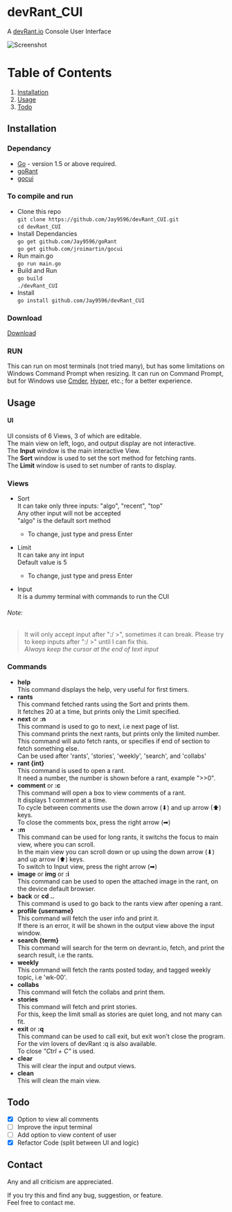# devRant_CUI
A [devRant.io](https://www.devrant.io/) Console User Interface  

![Screenshot](https://raw.github.com/Jay9596/devRant_CUI/master/docs/images/devRant_CUI.png)

# Table of Contents
1. [Installation](#installation)  
2. [Usage](#usage)  
3. [Todo](#todo)  

## Installation
 ### Dependancy
 - [Go](https://golang.org/) - version 1.5 or above required.
 - [goRant](https://www.github.com/Jay9596/goRant)
 - [gocui](https://www.github.com/jroimartin/gocui)
 
 ### To compile and run  
  * Clone this repo  
    ` git clone https://github.com/Jay9596/devRant_CUI.git `  
    ` cd devRant_CUI `
  * Install Dependancies  
    ` go get github.com/Jay9596/goRant `  
    ` go get github.com/jroimartin/gocui `  
  * Run main.go  
    ` go run main.go `
  * Build and Run  
    ` go build `  
    ` ./devRant_CUI `
  * Install  
    ` go install github.com/Jay9596/devRant_CUI `
 
 ### Download
  [Download](https://github.com/Jay9596/devRant_CUI/releases/tag/v0.7)
 ### RUN
  This can run on most terminals (not tried many), but has some limitations on Windows Command Prompt when resizing.
  It can run on Command Prompt, but for Windows use [Cmder](http://cmder.net/), [Hyper](https://github.com/zeit/hyper), etc.; for a better experience.  
## Usage
  #### UI 
  UI consists of 6 Views, 3 of which are editable.  
  The main view on left, logo, and output display are not interactive.  
  The __Input__ window is the main interactive View.  
  The __Sort__ window is used to set the sort method for fetching rants.  
  The __Limit__ window is used to set number of rants to display.  
  
  ### Views
  - Sort  
     It can take only three inputs: "algo", "recent", "top"  
     Any other input will not be accepted  
     "algo" is the default sort method  
       
     * To change, just type and press Enter  
  - Limit  
     It can take any int input  
     Default value is 5  
       
     * To change, just type and press Enter  
  - Input  
     It is a dummy terminal with commands to run the CUI  
  ###### Note:   
  > It will only accept input after ":/ >", sometimes it can break. Please try to keep inputs after ":/ >" until I can fix this.  
  _Always keep the cursor at the end of text input_  
  ### Commands  
  - **help**  
   This command displays the help, very useful for first timers.  
  - **rants**  
   This command fetched rants using the Sort and prints them.  
   It fetches 20 at a time, but prints only the Limit specified.  
  - **next** or **:n**  
   This command is used to go to next, i.e next page of list.  
   This command prints the next rants, but prints only the limited number.  
   This command will auto fetch rants, or specifies if end of section to fetch something else.  
   Can be used after 'rants', 'stories', 'weekly', 'search', and 'collabs'    
  - **rant {int}**  
   This command is used to open a rant.  
   It need a number, the number is shown before a rant, example ">>0".  
  - **comment** or **:c**  
   This command will open a box to view comments of a rant.  
   It displays 1 comment at a time.  
   To cycle between comments use the down arrow (⬇) and up arrow (⬆) keys.  
   To close the comments box, press the right arrow (➡)
  - **:m**  
  This command can be used for long rants, it switchs the focus to main view, where you can scroll.  
  In the main view you can scroll down or up using the down arrow (⬇) and up arrow (⬆) keys.   
  To switch to Input view, press the right arrow (➡)
   - **image** or **img** or **:i**  
  This command can be used to open the attached image in the rant, on the device default browser.  
  - **back** or **cd ..**  
   This command is used to go back to the rants view after opening a rant.  
  - **profile {username}**  
   This command will fetch the user info and print it.  
   If there is an error, it will be shown in the output view above the input window.  
  - **search {term}**  
   This command will search for the term on devrant.io, fetch, and print the search result, i.e the rants.  
  - **weekly**  
   This command will fetch the rants posted today, and tagged weekly topic, i.e 'wk-00'.  
  - **collabs**  
   This command will fetch the collabs and print them.  
  - **stories**  
   This command will fetch and print stories.  
   For this, keep the limit small as stories are quiet long, and not many can fit.  
  - **exit** or **:q**  
   This command can be used to call exit, but exit won't close the program.  
   For the vim lovers of devRant :q is also available.  
   To close _"Ctrl + C"_ is used.  
  - **clear**  
   This will clear the input and output views.  
  - **clean**  
   This will clean the main view.  
  
## Todo
- [x] Option to view all comments  
- [ ] Improve the input terminal  
- [ ] Add option to view content of user  
- [x] Refactor Code (split between UI and logic)  
## Contact
Any and all criticism are appreciated.  

If you try this and find any bug, suggestion, or feature.  
Feel free to contact me.  
